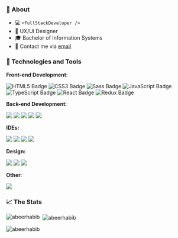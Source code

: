 ### :speech_balloon: About

- :computer: `<FullStackDeveloper />`
- :star2: UX/UI Designer
- :mortar_board: Bachelor of Information Systems
- :e-mail: Contact me via [email](mailto:abeernakhli@hotmail.com)

### :wrench: Technologies and Tools

**Front-end Development:**
<p>
  <img src="https://img.shields.io/badge/HTML5-E34F26.svg?style=for-the-badge&logo=HTML5&logoColor=white" alt="HTML5 Badge" />
  <img src="https://img.shields.io/badge/CSS3-1572B6.svg?style=for-the-badge&logo=CSS3&logoColor=white" alt="CSS3 Badge" />
  <img src="https://img.shields.io/badge/Sass-CC6699.svg?style=for-the-badge&logo=Sass&logoColor=white" alt="Sass Badge" />
  <img src="https://img.shields.io/badge/JavaScript-F7DF1E.svg?style=for-the-badge&logo=JavaScript&logoColor=black" alt="JavaScript Badge" />
  <img src="https://img.shields.io/badge/TypeScript-3178C6.svg?style=for-the-badge&logo=TypeScript&logoColor=white" alt="TypeScript Badge" />
  <img src="https://img.shields.io/badge/React-61DAFB.svg?style=for-the-badge&logo=React&logoColor=black" alt="React Badge" />
  <img src="https://img.shields.io/badge/Redux-764ABC.svg?style=for-the-badge&logo=Redux&logoColor=white" alt="Redux Badge" />
</p>

**Back-end Development:**
<p>
  <img src="https://img.shields.io/badge/Java-ED8B00?style=for-the-badge&logo=openjdk&logoColor=white" />
  <img src="https://img.shields.io/badge/Microsoft%20SQL%20Server-CC2927.svg?style=for-the-badge&logo=Microsoft-SQL-Server&logoColor=white" />
  <img src="https://img.shields.io/badge/Node.js-339933.svg?style=for-the-badge&logo=nodedotjs&logoColor=white" />
  <img src="https://img.shields.io/badge/Express.js-404D59?style=for-the-badge" />
  <img src="https://img.shields.io/badge/MongoDB-47A248.svg?style=for-the-badge&logo=MongoDB&logoColor=white" />
</p>

**IDEs:**
<p>
  <img src="https://img.shields.io/badge/Notepad++-90E59A.svg?style=for-the-badge&logo=Notepad++&logoColor=black" />
  <img src="https://img.shields.io/badge/Visual%20Studio-5C2D91.svg?style=for-the-badge&logo=Visual-Studio&logoColor=white" />
  <img src="https://img.shields.io/badge/Visual%20Studio%20Code-007ACC.svg?style=for-the-badge&logo=Visual-Studio-Code&logoColor=white" />
  <img src="https://img.shields.io/badge/Jupyter-F37626.svg?style=for-the-badge&logo=Jupyter&logoColor=white" />
</p>

**Design:**
<p>
    <img src="https://img.shields.io/badge/Figma-F24E1E.svg?style=for-the-badge&logo=Figma&logoColor=white" />
    <img src="https://img.shields.io/badge/Behance-1769FF.svg?style=for-the-badge&logo=Behance&logoColor=white" />
    <img src="https://img.shields.io/badge/Canva-00C4CC.svg?style=for-the-badge&logo=Canva&logoColor=white" />
</p> 

**Other**:
<p>
  <img src="https://img.shields.io/badge/UML-FABD14.svg?style=for-the-badge&logo=UML&logoColor=black"/>
</p>

### :chart_with_upwards_trend: The Stats
<p><img align="left" src="https://github-readme-stats.vercel.app/api/top-langs?username=abeerhabib&show_icons=true&locale=en&layout=compact" alt="abeerhabib" /></p>
<p>&nbsp;<img align="center" src="https://github-readme-stats.vercel.app/api?username=abeerhabib&show_icons=true&locale=en" alt="abeerhabib" /></p>
<p><img align="center" src="https://github-readme-streak-stats.herokuapp.com/?user=abeerhabib&" alt="abeerhabib" /></p>
